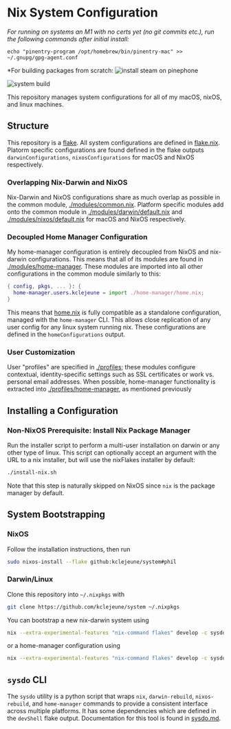 # Nix System Configuration
*For running on systems an M1 with no certs yet (no git commits etc.), run the following commands after initial install:*

`echo "pinentry-program /opt/homebrew/bin/pinentry-mac" >> ~/.gnupg/gpg-agent.conf`


*For building packages from scratch:
![install steam on pinephone](https://discourse.nixos.org/t/how-to-install-steam-x86-64-on-a-pinephone-aarch64/19297/2)

![system build](https://github.com/kclejeune/system/workflows/system%20build/badge.svg)

This repository manages system configurations for all of my
macOS, nixOS, and linux machines.

## Structure

This repository is a [flake](https://nixos.wiki/wiki/Flakes). All system configurations are defined
in [flake.nix](./flake.nix). Platorm specific configurations are found defined in the flake outputs
`darwinConfigurations`, `nixosConfigurations` for macOS and NixOS respectively.

### Overlapping Nix-Darwin and NixOS

Nix-Darwin and NixOS configurations share as much overlap as possible in the common module, [./modules/common.nix](./modules/common.nix).
Platform specific modules add onto the common module in [./modules/darwin/default.nix](./modules/darwin/default.nix) and [./modules/nixos/default.nix](./modules/nixos/default.nix) for macOS and NixOS respectively.

### Decoupled Home Manager Configuration

My home-manager configuration is entirely decoupled from NixOS and nix-darwin configurations.
This means that all of its modules are found in [./modules/home-manager](./modules/home-manager).
These modules are imported into all other configurations in the common module similarly to this:

```nix
{ config, pkgs, ... }: {
  home-manager.users.kclejeune = import ./home-manager/home.nix;
}
```

This means that [home.nix](./modules/home-manager/home.nix) is fully compatible as a standalone configuration, managed with the `home-manager` CLI.
This allows close replication of any user config for any linux system running nix. These configurations are defined in the `homeConfigurations` output.

### User Customization

User "profiles" are specified in [./profiles](./profiles); these modules configure
contextual, identity-specific settings such as SSL certificates or work vs. personal email addresses.
When possible, home-manager functionality is extracted into [./profiles/home-manager](./profiles/home-manager), as mentioned previously

## Installing a Configuration

### Non-NixOS Prerequisite: Install Nix Package Manager

Run the installer script to perform a multi-user installation
on darwin or any other type of linux. This script can optionally accept an argument with the URL to a nix installer, but will use the nixFlakes installer by default:

```bash
./install-nix.sh
```

Note that this step is naturally skipped on NixOS since `nix` is the package manager by default.

## System Bootstrapping

### NixOS

Follow the installation instructions, then run

```bash
sudo nixos-install --flake github:kclejeune/system#phil
```

### Darwin/Linux

Clone this repository into `~/.nixpkgs` with

```bash
git clone https://github.com/kclejeune/system ~/.nixpkgs
```

You can bootstrap a new nix-darwin system using

```bash
nix --extra-experimental-features "nix-command flakes" develop -c sysdo bootstrap --darwin randall
```

or a home-manager configuration using

```bash
nix --extra-experimental-features "nix-command flakes" develop -c sysdo bootstrap --home-manager [host]
```

## `sysdo` CLI

The `sysdo` utility is a python script that wraps `nix`, `darwin-rebuild`, `nixos-rebuild`,
and `home-manager` commands to provide a consistent interface across multiple platforms. It has some dependencies which are defined in the `devShell`
flake output. Documentation for this tool is found in [sysdo.md](./docs/sysdo.md).
